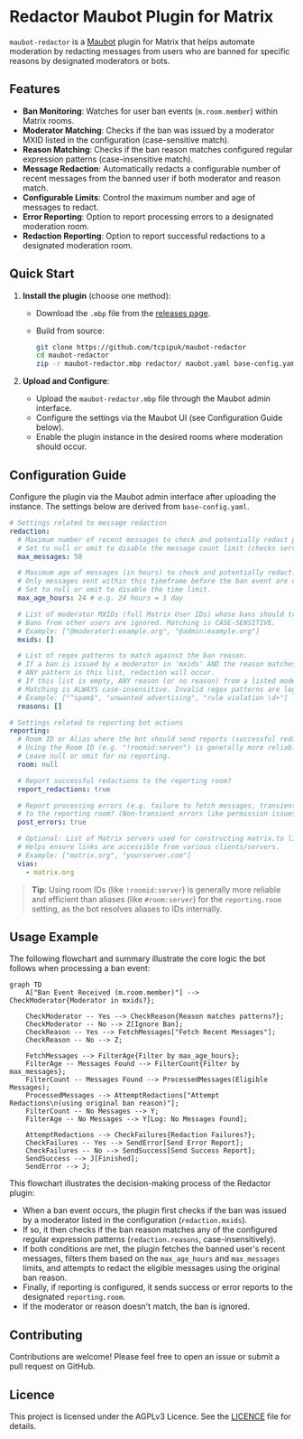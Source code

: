 # Redactor Maubot Plugin for Matrix

`maubot-redactor` is a [Maubot](https://github.com/maubot/maubot) plugin for Matrix that helps
automate moderation by redacting messages from users who are banned for specific reasons by
designated moderators or bots.

## Features

- **Ban Monitoring**: Watches for user ban events (`m.room.member`) within Matrix rooms.
- **Moderator Matching**: Checks if the ban was issued by a moderator MXID listed in the
  configuration (case-sensitive match).
- **Reason Matching**: Checks if the ban reason matches configured regular expression patterns
  (case-insensitive match).
- **Message Redaction**: Automatically redacts a configurable number of recent messages from the
  banned user if both moderator and reason match.
- **Configurable Limits**: Control the maximum number and age of messages to redact.
- **Error Reporting**: Option to report processing errors to a designated moderation room.
- **Redaction Reporting**: Option to report successful redactions to a designated moderation room.

## Quick Start

1. **Install the plugin** (choose one method):
    - Download the `.mbp` file from the [releases page](https://github.com/tcpipuk/maubot-redactor/releases).
    - Build from source:

        ```bash
        git clone https://github.com/tcpipuk/maubot-redactor
        cd maubot-redactor
        zip -r maubot-redactor.mbp redactor/ maubot.yaml base-config.yaml
        ```

2. **Upload and Configure**:
    - Upload the `maubot-redactor.mbp` file through the Maubot admin interface.
    - Configure the settings via the Maubot UI (see Configuration Guide below).
    - Enable the plugin instance in the desired rooms where moderation should occur.

## Configuration Guide

Configure the plugin via the Maubot admin interface after uploading the instance. The settings below
are derived from `base-config.yaml`.

```yaml
# Settings related to message redaction
redaction:
  # Maximum number of recent messages to check and potentially redact per matched ban.
  # Set to null or omit to disable the message count limit (checks server's default limit).
  max_messages: 50

  # Maximum age of messages (in hours) to check and potentially redact.
  # Only messages sent within this timeframe before the ban event are considered.
  # Set to null or omit to disable the time limit.
  max_age_hours: 24 # e.g. 24 hours = 1 day

  # List of moderator MXIDs (full Matrix User IDs) whose bans should trigger redactions.
  # Bans from other users are ignored. Matching is CASE-SENSITIVE.
  # Example: ["@moderator1:example.org", "@admin:example.org"]
  mxids: []

  # List of regex patterns to match against the ban reason.
  # If a ban is issued by a moderator in 'mxids' AND the reason matches
  # ANY pattern in this list, redaction will occur.
  # If this list is empty, ANY reason (or no reason) from a listed moderator will match.
  # Matching is ALWAYS case-insensitive. Invalid regex patterns are logged at startup and ignored.
  # Example: ["^spam$", "unwanted advertising", "rule violation \d+"]
  reasons: []

# Settings related to reporting bot actions
reporting:
  # Room ID or Alias where the bot should send reports (successful redactions, errors).
  # Using the Room ID (e.g. "!roomid:server") is generally more reliable than an alias.
  # Leave null or omit for no reporting.
  room: null

  # Report successful redactions to the reporting room?
  report_redactions: true

  # Report processing errors (e.g. failure to fetch messages, transient redaction failures)
  # to the reporting room? (Non-transient errors like permission issues are logged).
  post_errors: true

  # Optional: List of Matrix servers used for constructing matrix.to links in reports.
  # Helps ensure links are accessible from various clients/servers.
  # Example: ["matrix.org", "yourserver.com"]
  vias:
    - matrix.org

```

> **Tip**: Using room IDs (like `!roomid:server`) is generally more reliable and efficient than
> aliases (like `#room:server`) for the `reporting.room` setting, as the bot resolves aliases to IDs
> internally.

## Usage Example

The following flowchart and summary illustrate the core logic the bot follows when processing a ban event:

```mermaid
graph TD
    A["Ban Event Received (m.room.member)"] --> CheckModerator{Moderator in mxids?};

    CheckModerator -- Yes --> CheckReason{Reason matches patterns?};
    CheckModerator -- No --> Z[Ignore Ban];
    CheckReason -- Yes --> FetchMessages["Fetch Recent Messages"];
    CheckReason -- No --> Z;

    FetchMessages --> FilterAge{Filter by max_age_hours};
    FilterAge -- Messages Found --> FilterCount{Filter by max_messages};
    FilterCount -- Messages Found --> ProcessedMessages(Eligible Messages);
    ProcessedMessages --> AttemptRedactions["Attempt Redactions\n(using original ban reason)"];
    FilterCount -- No Messages --> Y;
    FilterAge -- No Messages --> Y[Log: No Messages Found];

    AttemptRedactions --> CheckFailures{Redaction Failures?};
    CheckFailures -- Yes --> SendError[Send Error Report];
    CheckFailures -- No --> SendSuccess[Send Success Report];
    SendSuccess --> J[Finished];
    SendError --> J;
```

This flowchart illustrates the decision-making process of the Redactor plugin:

- When a ban event occurs, the plugin first checks if the ban was issued by a moderator listed in
  the configuration (`redaction.mxids`).
- If so, it then checks if the ban reason matches any of the configured regular expression patterns
  (`redaction.reasons`, case-insensitively).
- If both conditions are met, the plugin fetches the banned user's recent messages, filters them
  based on the `max_age_hours` and `max_messages` limits, and attempts to redact the eligible
  messages using the original ban reason.
- Finally, if reporting is configured, it sends success or error reports to the designated
  `reporting.room`.
- If the moderator or reason doesn't match, the ban is ignored.

## Contributing

Contributions are welcome! Please feel free to open an issue or submit a pull request on GitHub.

## Licence

This project is licensed under the AGPLv3 Licence. See the [LICENCE](LICENCE) file for details.
